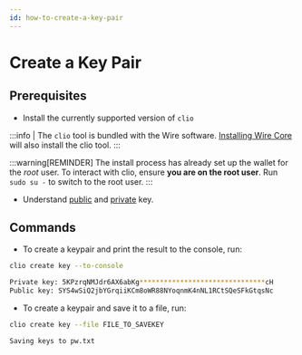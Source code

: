 ```yaml
---
id: how-to-create-a-key-pair
---
```


# Create a Key Pair

## Prerequisites

* Install the currently supported version of `clio`

:::info
| The `clio` tool is bundled with the Wire software. [Installing Wire Core](/docs/getting-started/install-dependencies.md) will also install the clio tool.
:::

:::warning[REMINDER]
The install process has already set up the wallet for the *root* user. To interact with clio, ensure **you are on the root user**. Run `sudo su -` to switch to the root user.
:::

* Understand [public](/docs/introduction/glossary.md#public-key) and [private](/docs/introduction/glossary.md#private-key) key.

## Commands

* To create a keypair and print the result to the console, run:

```sh
clio create key --to-console

Private key: 5KPzrqNMJdr6AX6abKg*******************************cH
Public key: SYS4wSiQ2jbYGrqiiKCm8oWR88NYoqnmK4nNL1RCtSQeSFkGtqsNc
```

* To create a keypair and save it to a file, run:

```sh
clio create key --file FILE_TO_SAVEKEY

Saving keys to pw.txt
```
